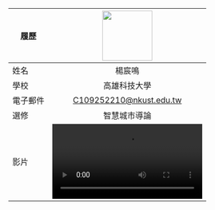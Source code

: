 |    履歷     |<img src="https://avatars.githubusercontent.com/u/22648375?v=4" width=100 height=100/>|
| -----------|:---------------------------:|
| 姓名        | 楊宸鳴                 |
| 學校        | 高雄科技大學                 |
| 電子郵件    | C109252210@nkust.edu.tw         |
| 選修        | 智慧城市導論                 |
| 影片        |<video src="https://www.youtube.com/watch?v=0bsu6STvx6A" >|
